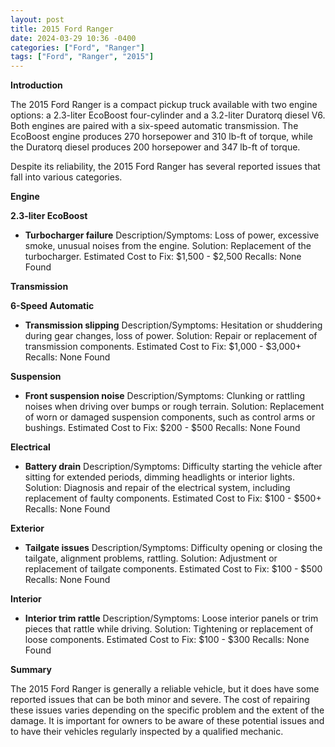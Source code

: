 ```yaml
---
layout: post
title: 2015 Ford Ranger
date: 2024-03-29 10:36 -0400
categories: ["Ford", "Ranger"]
tags: ["Ford", "Ranger", "2015"]
---
```

**Introduction**

The 2015 Ford Ranger is a compact pickup truck available with two engine options: a 2.3-liter EcoBoost four-cylinder and a 3.2-liter Duratorq diesel V6. Both engines are paired with a six-speed automatic transmission. The EcoBoost engine produces 270 horsepower and 310 lb-ft of torque, while the Duratorq diesel produces 200 horsepower and 347 lb-ft of torque.

Despite its reliability, the 2015 Ford Ranger has several reported issues that fall into various categories.

**Engine**

**2.3-liter EcoBoost**

* **Turbocharger failure**
Description/Symptoms: Loss of power, excessive smoke, unusual noises from the engine.
Solution: Replacement of the turbocharger.
Estimated Cost to Fix: $1,500 - $2,500
Recalls: None Found

**Transmission**

**6-Speed Automatic**

* **Transmission slipping**
Description/Symptoms: Hesitation or shuddering during gear changes, loss of power.
Solution: Repair or replacement of transmission components.
Estimated Cost to Fix: $1,000 - $3,000+
Recalls: None Found

**Suspension**

* **Front suspension noise**
Description/Symptoms: Clunking or rattling noises when driving over bumps or rough terrain.
Solution: Replacement of worn or damaged suspension components, such as control arms or bushings.
Estimated Cost to Fix: $200 - $500
Recalls: None Found

**Electrical**

* **Battery drain**
Description/Symptoms: Difficulty starting the vehicle after sitting for extended periods, dimming headlights or interior lights.
Solution: Diagnosis and repair of the electrical system, including replacement of faulty components.
Estimated Cost to Fix: $100 - $500+
Recalls: None Found

**Exterior**

* **Tailgate issues**
Description/Symptoms: Difficulty opening or closing the tailgate, alignment problems, rattling.
Solution: Adjustment or replacement of tailgate components.
Estimated Cost to Fix: $100 - $500
Recalls: None Found

**Interior**

* **Interior trim rattle**
Description/Symptoms: Loose interior panels or trim pieces that rattle while driving.
Solution: Tightening or replacement of loose components.
Estimated Cost to Fix: $100 - $300
Recalls: None Found

**Summary**

The 2015 Ford Ranger is generally a reliable vehicle, but it does have some reported issues that can be both minor and severe. The cost of repairing these issues varies depending on the specific problem and the extent of the damage. It is important for owners to be aware of these potential issues and to have their vehicles regularly inspected by a qualified mechanic.
